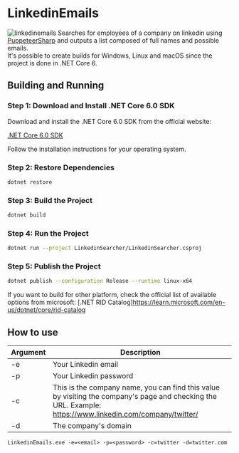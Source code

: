 # LinkedinEmails
![linkedinemails](https://user-images.githubusercontent.com/26238419/231872110-21f60d32-0f94-460e-8398-03c98ab6616c.png)
Searches for employees of a company on linkedin using [PuppeteerSharp](https://github.com/hardkoded/puppeteer-sharp) and outputs a list composed of full names and possible emails.<br />
It's possible to create builds for Windows, Linux and macOS since the project is done in .NET Core 6.

## Building and Running
### Step 1: Download and Install .NET Core 6.0 SDK

Download and install the .NET Core 6.0 SDK from the official website:

[.NET Core 6.0 SDK](https://dotnet.microsoft.com/download/dotnet/6.0)

Follow the installation instructions for your operating system.

### Step 2: Restore Dependencies
```bash
dotnet restore
```

### Step 3: Build the Project
```bash
dotnet build
```

### Step 4: Run the Project
```bash
dotnet run --project LinkedinSearcher/LinkedinSearcher.csproj
```

### Step 5: Publish the Project
```bash
dotnet publish --configuration Release --runtime linux-x64
```

If you want to build for other platform, check the official list of available options from microsoft:
[.NET RID Catalog]https://learn.microsoft.com/en-us/dotnet/core/rid-catalog

## How to use

| Argument | Description |
| ------------- | ------------- |
| -e | Your Linkedin email |
| -p | Your Linkedin password |
| -c | This is the company name, you can find this value by visiting the company's page and checking the URL. Example: https://www.linkedin.com/company/twitter/ |
| -d | The company's domain |

```
LinkedinEmails.exe -e=<email> -p=<password> -c=twitter -d=twitter.com
```
